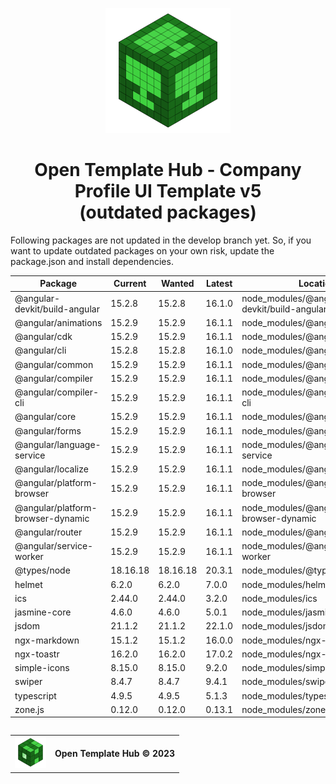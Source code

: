 <p align="center">
  <a href="https://opentemplatehub.com">
    <img src="https://raw.githubusercontent.com/open-template-hub/open-template-hub.github.io/master/assets/logo/ui/web-ui-logo.png" alt="Logo" width=200>
  </a>
</p>


<h1 align="center">
Open Template Hub - Company Profile UI Template v5
  <br/>
(outdated packages)
</h1>

Following packages are not updated in the develop branch yet. So, if you want to update outdated packages on your own risk, update the package.json and install dependencies.

| Package | Current | Wanted | Latest | Location |
| --- | --- | --- | --- | --- |
| @angular-devkit/build-angular | 15.2.8 | 15.2.8 | 16.1.0 | node_modules/@angular-devkit/build-angular |
| @angular/animations | 15.2.9 | 15.2.9 | 16.1.1 | node_modules/@angular/animations |
| @angular/cdk | 15.2.9 | 15.2.9 | 16.1.1 | node_modules/@angular/cdk |
| @angular/cli | 15.2.8 | 15.2.8 | 16.1.0 | node_modules/@angular/cli |
| @angular/common | 15.2.9 | 15.2.9 | 16.1.1 | node_modules/@angular/common |
| @angular/compiler | 15.2.9 | 15.2.9 | 16.1.1 | node_modules/@angular/compiler |
| @angular/compiler-cli | 15.2.9 | 15.2.9 | 16.1.1 | node_modules/@angular/compiler-cli |
| @angular/core | 15.2.9 | 15.2.9 | 16.1.1 | node_modules/@angular/core |
| @angular/forms | 15.2.9 | 15.2.9 | 16.1.1 | node_modules/@angular/forms |
| @angular/language-service | 15.2.9 | 15.2.9 | 16.1.1 | node_modules/@angular/language-service |
| @angular/localize | 15.2.9 | 15.2.9 | 16.1.1 | node_modules/@angular/localize |
| @angular/platform-browser | 15.2.9 | 15.2.9 | 16.1.1 | node_modules/@angular/platform-browser |
| @angular/platform-browser-dynamic | 15.2.9 | 15.2.9 | 16.1.1 | node_modules/@angular/platform-browser-dynamic |
| @angular/router | 15.2.9 | 15.2.9 | 16.1.1 | node_modules/@angular/router |
| @angular/service-worker | 15.2.9 | 15.2.9 | 16.1.1 | node_modules/@angular/service-worker |
| @types/node | 18.16.18 | 18.16.18 | 20.3.1 | node_modules/@types/node |
| helmet | 6.2.0 | 6.2.0 | 7.0.0 | node_modules/helmet |
| ics | 2.44.0 | 2.44.0 | 3.2.0 | node_modules/ics |
| jasmine-core | 4.6.0 | 4.6.0 | 5.0.1 | node_modules/jasmine-core |
| jsdom | 21.1.2 | 21.1.2 | 22.1.0 | node_modules/jsdom |
| ngx-markdown | 15.1.2 | 15.1.2 | 16.0.0 | node_modules/ngx-markdown |
| ngx-toastr | 16.2.0 | 16.2.0 | 17.0.2 | node_modules/ngx-toastr |
| simple-icons | 8.15.0 | 8.15.0 | 9.2.0 | node_modules/simple-icons |
| swiper | 8.4.7 | 8.4.7 | 9.4.1 | node_modules/swiper |
| typescript | 4.9.5 | 4.9.5 | 5.1.3 | node_modules/typescript |
| zone.js | 0.12.0 | 0.12.0 | 0.13.1 | node_modules/zone.js |

<table align="right"><tr><td><a href="https://opentemplatehub.com"><img src="https://raw.githubusercontent.com/open-template-hub/open-template-hub.github.io/master/assets/logo/brand-logo.png" width="50px" alt="oth"/></a></td><td><b>Open Template Hub © 2023</b></td></tr></table>

